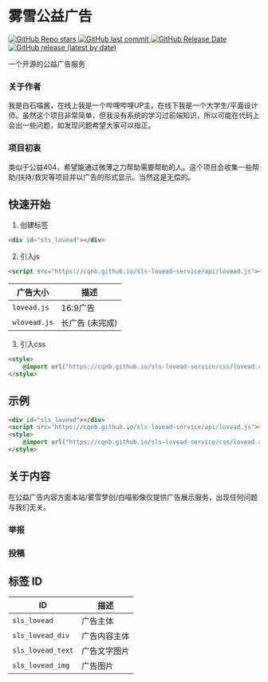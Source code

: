 # 雾雪公益广告

<a href="https://github.com/cqnb/sls-lovead-service">
    <img src="https://img.shields.io/github/stars/cqnb/sls-lovead-service?color=%23181717&label=GitHub%20Repo%20stars&logo=github&style=for-the-badge"
        style="border-radius: 4px !important;" alt="GitHub Repo stars">
</a>

<a href="https://github.com/cqnb/sls-lovead-service">
    <img src="https://img.shields.io/github/last-commit/cqnb/sls-lovead-service?color=%23181717&label=GitHub%20last%20commit&logo=github&style=for-the-badge"
        style="border-radius: 4px !important;" alt="GitHub last commit">
</a>

<a href="https://github.com/cqnb/sls-lovead-service">
    <img src="https://img.shields.io/github/release-date/cqnb/sls-lovead-service?color=%23181717&label=GitHub%20Release%20Date&logo=github&style=for-the-badge"
        style="border-radius: 4px !important;" alt="GitHub Release Date">
</a>

<a href="https://github.com/cqnb/sls-lovead-service">
    <img src="https://img.shields.io/github/v/release/cqnb/sls-lovead-service?color=%23181717&label=GitHub%20release&logo=github&style=for-the-badge"
        style="border-radius: 4px !important;" alt="GitHub release (latest by date)">
</a>

一个开源的公益广告服务

### 关于作者
我是白石喵酱，在线上我是一个哔哩哔哩UP主，在线下我是一个大学生/平面设计师。虽然这个项目非常简单，但我没有系统的学习过前端知识，所以可能在代码上会出一些问题，如发现问题希望大家可以指正。

### 项目初衷
类似于公益404，希望能通过微薄之力帮助需要帮助的人。这个项目会收集一些帮助/扶持/救灾等项目并以广告的形式显示。当然这是无偿的。

## 快速开始
1. 创建标签
```html
<div id="sls_lovead"></div>
```

2. 引入js
```html
<script src="https://cqnb.github.io/sls-lovead-service/api/lovead.js"></script>
```
| 广告大小 | 描述 |
| ------------ | --------------- |
| `lovead.js` | 16:9广告 |
| `wlovead.js` | 长广告 (未完成) |

3. 引入css
```html
<style>
    @import url("https://cqnb.github.io/sls-lovead-service/css/lovead.css");
</style>
```

## 示例
```html
<div id="sls_lovead"></div>
<script src="https://cqnb.github.io/sls-lovead-service/api/lovead.js"></script>
<style>
    @import url("https://cqnb.github.io/sls-lovead-service/css/lovead.css");
</style>
```

## 关于内容
在公益广告内容方面本站/雾雪梦创/白喵影像仅提供广告展示服务，出现任何问题与我们无关。

### 举报

### 投稿

## 标签 ID
| ID | 描述 |
| ----------------- | ------------ |
| `sls_lovead` | 广告主体 |
| `sls_lovead_div` | 广告内容主体 |
| `sls_lovead_text` | 广告文字图片 |
| `sls_lovead_img` | 广告图片 |

